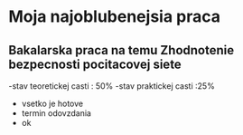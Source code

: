 # Moja najoblubenejsia praca
## Bakalarska praca na temu Zhodnotenie bezpecnosti pocitacovej siete  

-stav teoretickej casti : 50% 
-stav praktickej casti :25%
- vsetko je hotove
- termin odovzdania 
- ok
